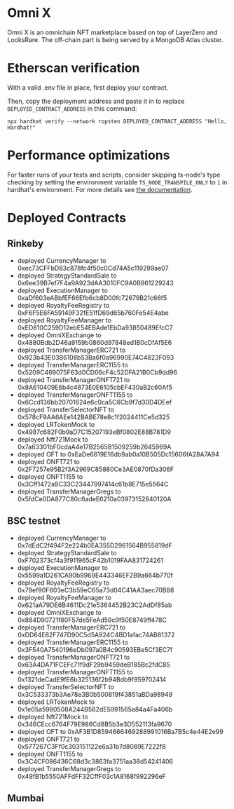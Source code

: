 # Omni X

Omni X is an omnichain NFT marketplace based on top of LayerZero and LooksRare. The off-chain part is being served by a MongoDB Atlas cluster.

# Etherscan verification

With a valid .env file in place, first deploy your contract.

Then, copy the deployment address and paste it in to replace `DEPLOYED_CONTRACT_ADDRESS` in this command:

```shell
npx hardhat verify --network ropsten DEPLOYED_CONTRACT_ADDRESS "Hello, Hardhat!"
```

# Performance optimizations

For faster runs of your tests and scripts, consider skipping ts-node's type checking by setting the environment variable `TS_NODE_TRANSPILE_ONLY` to `1` in hardhat's environment. For more details see [the documentation](https://hardhat.org/guides/typescript.html#performance-optimizations).

# Deployed Contracts
## Rinkeby
- deployed CurrencyManager to  0xec73CFFbD83c878fc4f50c0Cd74A5c119289ae07
- deployed StrategyStandardSale to  0x6ee39B7ef7F4a9A923dAA3010FC9A0B961229243
- deployed ExecutionManager to  0xaDf603eABbfEF66Efb6cb8D00fc72679B21c66f5
- deployed RoyaltyFeeRegistry to  0xF6F5E6FA59149F32fE51fD69d65b760Fe54E4abe
- deployed RoyaltyFeeManager to  0xED810C259D12ebE54EBAde1EbDa93850489EfcC7
- deployed OmniXExchange to  0x4880Bdb2D46a9159b0860d97848ed1B0cDfAf5E6
- deployed TransferManagerERC721 to  0x923b43E03B6108b53Ba6f0a96990E74C4823F093
- deployed TransferManagerERC1155 to  0x5209C469075F63d0CD06cF4c52DFA21B0Cb9dd96
- deployed TransferManagerONFT721 to  0x8A610409E6b4c4873E0E6105cbEF430aB2c60Af5
- deployed TransferManagerONFT1155 to  0x6Ccd136bb20701624e6c0ca5C6Cb9f7d30D4DEef
- deployed TransferSelectorNFT to  0x578cF9AA6AEe142BABE78e8c1f2024411Ce5d325
- deployed LRTokenMock to  0x4987c682F0b9aD7C15207193eBf0802E88B781D9
- deployed Nft721Mock to  0x7a63301bF0cdaA4e17B2565B1509259b2645969A
- deployed OFT to  0xEaDe6619E16db9ab0a10B505Dc15606fA28A7A94
- deployed ONFT721 to  0x2F7257e95B2f3A2969C85880Ce3AE0870fDa306F
- deployed ONFT1155 to  0x3Cff1472a9C33C23447997414c61b8E715e5564C
- deployed TransferManagerGregs to  0x5fdCe0DA877C80c6adeE6210a03973152840120A

## BSC testnet
- deployed CurrencyManager to  0x7dEdC2f494F2e224b0EA355D2961564B955819dF
- deployed StrategyStandardSale to  0xF702373cf4a3f911965cF42b1019FAA831724261
- deployed ExecutionManager to  0x5599a1D261CA90b9969E443346EF2B9a664b770f
- deployed RoyaltyFeeRegistry to  0x79ef90F603eC3b59eC65a73d04C41AA3aec70B88
- deployed RoyaltyFeeManager to  0x621aA79DE6B4611Dc21e5364452B23C2AdDf85ab
- deployed OmniXExchange to  0x884D90721f80F57de5FeAd59c9f50E8749ff478C
- deployed TransferManagerERC721 to  0xDD64E82F747D90C5d5A924C4BD1afac74AB81372
- deployed TransferManagerERC1155 to  0x3F540A7540196eDb097a0B4c90593EBe5Cf3EC7f
- deployed TransferManagerONFT721 to  0x63A4DA71FCEFc71f9dF29b9459deB185Bc2fdC85
- deployed TransferManagerONFT1155 to  0x1321deCadE9fE6b325136f2b94Bdb9f959702414
- deployed TransferSelectorNFT to  0x3C533373b3Ae78e3B0b500819f43851aBDa98949
- deployed LRTokenMock to  0x1e05a5980508A244B582dE5991565a84a4Fa406b
- deployed Nft721Mock to  0x346CEcc6764F79E986Cd8B5b3e3D552113fa9670
- deployed OFT to  0xAF3B1D8594666469288991016Ba7B5c4e44E2e99
- deployed ONFT721 to  0x577267C3Ff0c303151122e6a31b7d8089E7222f8
- deployed ONFT1155 to  0x3C4CF086436C68d3c3863fa3751aa38d54241406
- deployed TransferManagerGregs to  0x49fB1b5550AFFdFF32CffF03c1A8168f992296eF
## Mumbai